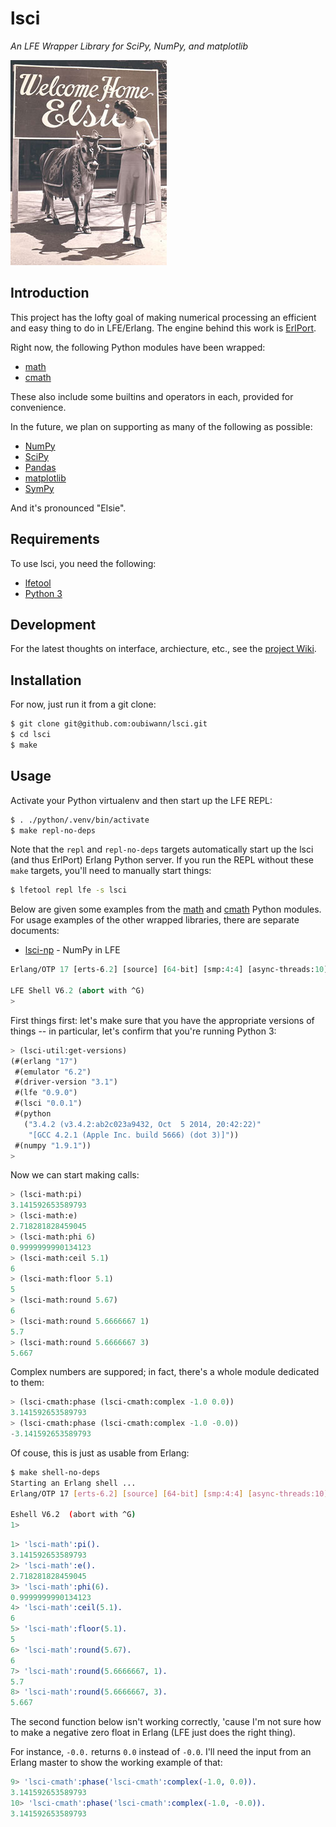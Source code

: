 # lsci

*An LFE Wrapper Library for SciPy, NumPy, and matplotlib*

<img src="resources/images/WelcomeHomeElsie.jpg"/>


## Introduction

This project has the lofty goal of making numerical processing an efficient and
easy thing to do in LFE/Erlang. The engine behind this work is
[ErlPort](http://erlport.org/docs/python.html).

Right now, the following Python modules have been wrapped:

 * [math](https://docs.python.org/3/library/math.html)
 * [cmath](https://docs.python.org/3/library/cmath.html)

These also include some builtins and operators in each, provided for
convenience.

In the future, we plan on supporting as many of the following as possible:
 * [NumPy](http://www.numpy.org/)
 * [SciPy](http://www.scipy.org/scipylib/index.html)
 * [Pandas](http://pandas.pydata.org/)
 * [matplotlib](http://matplotlib.org/)
 * [SymPy](http://www.sympy.org/en/index.html)

And it's pronounced "Elsie".


## Requirements

To use lsci, you need the following:

* [lfetool](http://docs.lfe.io/quick-start/1.html)
* [Python 3](https://www.python.org/downloads/)


## Development

For the latest thoughts on interface, archiecture, etc., see the
[project Wiki](https://github.com/oubiwann/lsci/wiki).


## Installation

For now, just run it from a git clone:

```bash
$ git clone git@github.com:oubiwann/lsci.git
$ cd lsci
$ make
```


## Usage

Activate your Python virtualenv and then start up the LFE REPL:

```bash
$ . ./python/.venv/bin/activate
$ make repl-no-deps
```

Note that the ``repl`` and ``repl-no-deps`` targets automatically start up
the lsci (and thus ErlPort) Erlang Python server. If you run the REPL without
these ``make`` targets, you'll need to manually start things:

```bash
$ lfetool repl lfe -s lsci
```

Below are given some examples from the
[math](https://docs.python.org/3/library/math.html) and
[cmath](https://docs.python.org/3/library/cmath.html) Python modules. For
usage examples of the other wrapped libraries, there are separate documents:

* [lsci-np](doc/numpy.md) - NumPy in LFE

```cl
Erlang/OTP 17 [erts-6.2] [source] [64-bit] [smp:4:4] [async-threads:10] ...

LFE Shell V6.2 (abort with ^G)
>
```

First things first: let's make sure that you have the appropriate versions
of things -- in particular, let's confirm that you're running Python 3:

```cl
> (lsci-util:get-versions)
(#(erlang "17")
 #(emulator "6.2")
 #(driver-version "3.1")
 #(lfe "0.9.0")
 #(lsci "0.0.1")
 #(python
   ("3.4.2 (v3.4.2:ab2c023a9432, Oct  5 2014, 20:42:22)"
    "[GCC 4.2.1 (Apple Inc. build 5666) (dot 3)]"))
 #(numpy "1.9.1"))
>
```

Now we can start making calls:

```cl
> (lsci-math:pi)
3.141592653589793
> (lsci-math:e)
2.718281828459045
> (lsci-math:phi 6)
0.9999999990134123
> (lsci-math:ceil 5.1)
6
> (lsci-math:floor 5.1)
5
> (lsci-math:round 5.67)
6
> (lsci-math:round 5.6666667 1)
5.7
> (lsci-math:round 5.6666667 3)
5.667
```

Complex numbers are suppored; in fact, there's a whole module dedicated
to them:

```cl
> (lsci-cmath:phase (lsci-cmath:complex -1.0 0.0))
3.141592653589793
> (lsci-cmath:phase (lsci-cmath:complex -1.0 -0.0))
-3.141592653589793
```

Of couse, this is just as usable from Erlang:

```bash
$ make shell-no-deps
Starting an Erlang shell ...
Erlang/OTP 17 [erts-6.2] [source] [64-bit] [smp:4:4] [async-threads:10] ...

Eshell V6.2  (abort with ^G)
1>
```

```erlang
1> 'lsci-math':pi().
3.141592653589793
2> 'lsci-math':e().
2.718281828459045
3> 'lsci-math':phi(6).
0.9999999990134123
4> 'lsci-math':ceil(5.1).
6
5> 'lsci-math':floor(5.1).
5
6> 'lsci-math':round(5.67).
6
7> 'lsci-math':round(5.6666667, 1).
5.7
8> 'lsci-math':round(5.6666667, 3).
5.667
```

The second function below isn't working correctly, 'cause I'm not sure how
to make a negative zero float in Erlang (LFE just does the right thing).

For instance, ``-0.0.`` returns ``0.0`` instead of ``-0.0``. I'll
need the input from an Erlang master to show the working example of that:

```erlang
9> 'lsci-cmath':phase('lsci-cmath':complex(-1.0, 0.0)).
3.141592653589793
10> 'lsci-cmath':phase('lsci-cmath':complex(-1.0, -0.0)).
3.141592653589793
```
